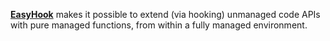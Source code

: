 [**EasyHook**](https://easyhook.github.io/) makes it possible to extend (via hooking) unmanaged code APIs with pure managed functions, from within a fully managed environment.